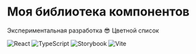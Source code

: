 # Моя библиотека компонентов
Экспериментальная разработка 😎
Цветной список
<br>

![React](https://img.shields.io/badge/React-61DAFB)
![TypeScript](https://img.shields.io/badge/TypeScript-3178C6)
![Storybook](https://img.shields.io/badge/Storybook-FF4785)
![Vite](https://img.shields.io/badge/Vite-646CFF)